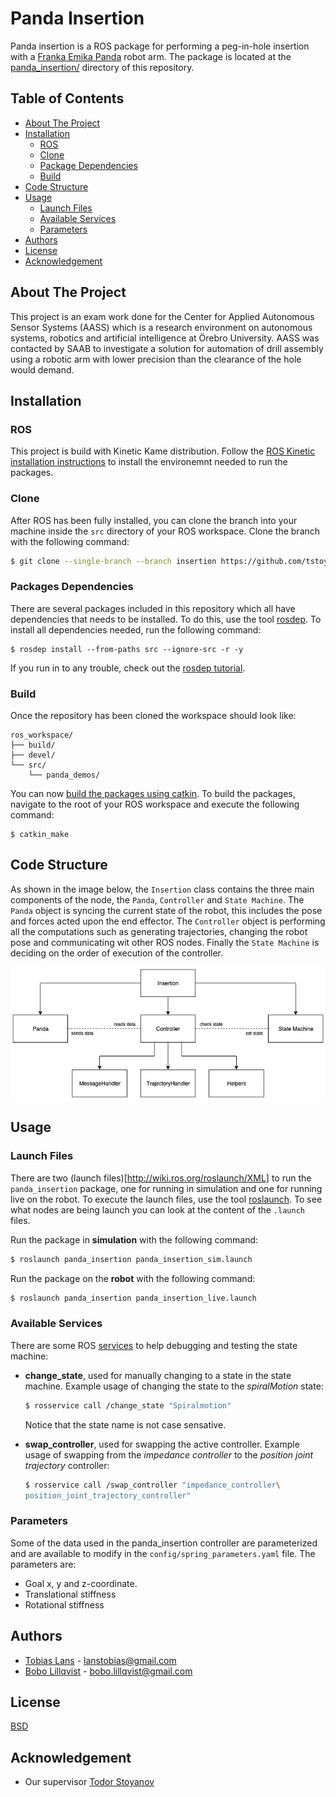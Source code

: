 # Panda Insertion
Panda insertion is a ROS package for performing a peg-in-hole insertion with a [Franka Emika Panda](https://www.franka.de/panda/) robot arm. The package is located at the [panda_insertion/](/panda_insertion) directory of this repository.

## Table of Contents
* [About The Project](#about-the-project)
* [Installation](#installation)
    * [ROS](#ros)
    * [Clone](#clone)
    * [Package Dependencies](#packages-dependencies)
    * [Build](#build)
* [Code Structure](#code-structure)
* [Usage](#usage)
    * [Launch Files](#launch-files)
    * [Available Services](#available-services)
    * [Parameters](#parameters)
* [Authors](#authors)
* [License](#license)
* [Acknowledgement](#acknowledgement)

## About The Project
This project is an exam work done for the Center for Applied Autonomous Sensor Systems (AASS) which is a research environment on autonomous systems, robotics and artificial intelligence at Örebro University. AASS was contacted by SAAB to investigate a solution for automation of drill assembly using a robotic arm with lower precision than the clearance of the hole would demand.

## Installation

### ROS
This project is build with Kinetic Kame distribution. Follow the [ROS Kinetic installation instructions](http://wiki.ros.org/kinetic/Installation) to install the environemnt needed to run the packages.

### Clone
After ROS has been fully installed, you can clone the branch into your machine inside the `src` directory of your ROS workspace. Clone the branch with the following command:
```bash
$ git clone --single-branch --branch insertion https://github.com/tstoyanov/panda_demos
```

### Packages Dependencies
There are several packages included in this repository which all have dependencies that needs to be installed. To do this, use the tool [rosdep](http://wiki.ros.org/rosdep). To install all dependencies needed, run the following command:
```
$ rosdep install --from-paths src --ignore-src -r -y
```
If you run in to any trouble, check out the [rosdep tutorial](http://wiki.ros.org/ROS/Tutorials/rosdep).

### Build
Once the repository has been cloned the workspace should look like:
```
ros_workspace/
├── build/
├── devel/
└── src/
    └── panda_demos/
```
You can now [build the packages using catkin](http://wiki.ros.org/ROS/Tutorials/BuildingPackages). To build the packages, navigate to the root of your ROS workspace and execute the following command:

```
$ catkin_make
```

## Code Structure
As shown in the image below, the `Insertion` class contains the three main components of the node, the `Panda`, `Controller` and `State Machine`. The `Panda` object is syncing the current state of the robot, this includes the pose and forces acted upon the end effector. The `Controller` object is performing all the computations such as generating trajectories, changing the robot pose and communicating wit other ROS nodes. Finally the `State Machine` is deciding on the order of execution of the controller.

![](/meta/class_diagram_simple.png)

## Usage
### Launch Files
There are two (launch files)[http://wiki.ros.org/roslaunch/XML] to run the `panda_insertion` package, one for running in simulation and one for running live on the robot. To execute the launch files, use the tool [roslaunch](http://wiki.ros.org/roslaunch). To see what nodes are being launch you can look at the content of the `.launch` files.

Run the package in **simulation** with the following command:
```bash
$ roslaunch panda_insertion panda_insertion_sim.launch
```

Run the package on the **robot** with the following command:
```bash
$ roslaunch panda_insertion panda_insertion_live.launch
```

### Available Services
There are some ROS [services](http://wiki.ros.org/Services) to help debugging and testing the state machine:
- **change_state**, used for manually changing to a state in the state machine. Example usage of changing the state to the *spiralMotion* state:
    ```bash
    $ rosservice call /change_state "Spiralmotion"
    ```
    Notice that the state name is not case sensative.

- **swap_controller**, used for swapping the active controller. Example usage of swapping from the *impedance controller* to the *position joint trajectory* controller:
    ```bash
    $ rosservice call /swap_controller "impedance_controller\
    position_joint_trajectory_controller"
    ```

### Parameters
Some of the data used in the panda_insertion controller are parameterized and are available to modify in the `config/spring_parameters.yaml` file. The parameters are:
- Goal x, y and z-coordinate.
- Translational stiffness
- Rotational stiffness

## Authors
- [Tobias Lans](https://github.com/lanstobias) - [lanstobias@gmail.com](mailto:lanstobias@gmail.com)
- [Bobo Lillqvist](https://github.com/BoboLillqvist) - [bobo.lillqvist@gmail.com](mailto:bobo.lillqvist@gmail.com)

## License
[BSD](https://github.com/tstoyanov/panda_demos/blob/insertion/LICENSE.md)

## Acknowledgement 
- Our supervisor [Todor Stoyanov](https://github.com/tstoyanov)
